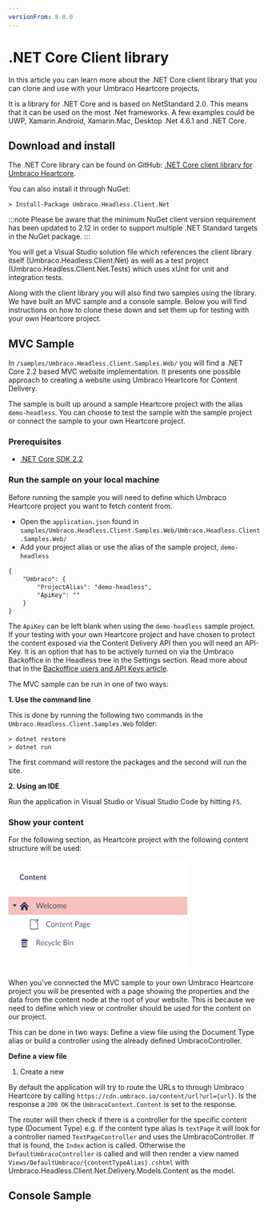 ```yaml
---
versionFrom: 8.0.0
---
```


# .NET Core Client library

In this article you can learn more about the .NET Core client library that you can clone and use with your Umbraco Heartcore projects.

It is a library for .NET Core and is based on NetStandard 2.0. This means that it can be used on the most .Net frameworks. A few examples could be UWP, Xamarin.Android, Xamarin.Mac, Desktop .Net 4.6.1 and .NET Core.

## Download and install

The .NET Core library can be found on GitHub: [.NET Core client library for Umbraco Heartcore](https://github.com/umbraco/Umbraco.Headless.Client.Net). 

You can also install it through NuGet:

```
> Install-Package Umbraco.Headless.Client.Net
```

:::note
Please be aware that the minimum NuGet client version requirement has been updated to 2.12 in order to support multiple .NET Standard targets in the NuGet package.
:::

You will get a Visual Studio solution file which references the client library itself (Umbraco.Headless.Client.Net) as well as a test project (Umbraco.Headless.Client.Net.Tests) which uses xUnit for unit and integration tests.

Along with the client library you will also find two samples using the library. We have built an MVC sample and a console sample. Below you will find instructions on how to clone these down and set them up for testing with your own Heartcore project.

## MVC Sample

In `/samples/Umbraco.Headless.Client.Samples.Web/` you will find a .NET Core 2.2 based MVC website implementation. It presents one possible approach to creating a website using Umbraco Heartcore for Content Delivery.

The sample is built up around a sample Heartcore project with the alias `demo-headless`. You can choose to test the sample with the sample project or connect the sample to your own Heartcore project.

### Prerequisites

- [.NET Core SDK 2.2](https://dotnet.microsoft.com/download/dotnet-core/2.2)

### Run the sample on your local machine

Before running the sample you will need to define which Umbraco Heartcore project you want to fetch content from.

- Open the `application.json` found in `samples/Umbraco.Headless.Client.Samples.Web/Umbraco.Headless.Client.Samples.Web/`
- Add your project alias or use the alias of the sample project, `demo-headless`

```
{
    "Umbraco": {
        "ProjectAlias": "demo-headless",
        "ApiKey": ""
    }
}
```

The `ApiKey` can be left blank when using the `demo-headless` sample project. If your testing with your own Heartcore project and have chosen to protect the content exposed via the Content Delivery API then you will need an API-Key. It is an option that has to be actively turned on via the Umbraco Backoffice in the Headless tree in the Settings section. Read more about that in the [Backoffice users and API Keys article](../../Getting-Started-Cloud/Backoffice-Users-and-API-Keys).

The MVC sample can be run in one of two ways:

**1. Use the command line**

This is done by running the following two commands in the `Umbraco.Headless.Client.Samples.Web` folder:

```
> dotnet restore
> dotnet run
```

The first command will restore the packages and the second will run the site.

**2. Using an IDE**

Run the application in Visual Studio or Visual Studio Code by hitting `F5`.

### Show your content

For the following section, as Heartcore project with the following content structure will be used:

![Content structure](images/content-structure.png)

When you've connected the MVC sample to your own Umbraco Heartcore project you will be presented with a page showing the properties and the data from the content node at the root of your website. This is because we need to define which view or controller should be used for the content on our project.

This can be done in two ways: Define a view file using the Document Type alias or build a controller using the already defined UmbracoController.

**Define a view file**

1. Create a new 

By default the application will try to route the URLs to through Umbraco Heartcore by calling `https://cdn.umbraco.io/content/url?url={url}`. Is the response a `200 OK` the `UmbracoContext.Content` is set to the response.

The router wiill then check if there is a controller for the specific content type (Document Type) e.g. if the content type alias is `textPage` it will look for a controller named `TextPageController` and uses the UmbracoController. If that is found, the `Index` action is called. Otherwise the `DefaultUmbracoController` is called and will then render a view named `Views/DefaultUmbraco/{contentTypeAlias}.cshtml` with Umbraco.Headless.Client.Net.Delivery.Models.Content as the model.



## Console Sample